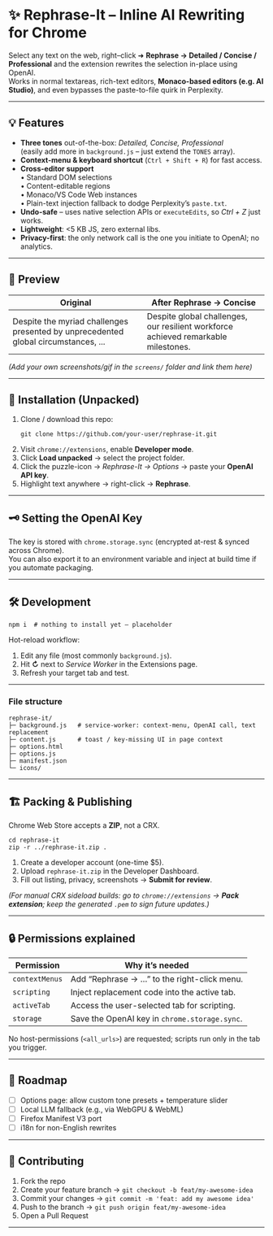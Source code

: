 # ✨ Rephrase-It – Inline AI Rewriting for Chrome

Select any text on the web, right–click ➜ **Rephrase → Detailed / Concise / Professional** and the extension rewrites the selection in-place using OpenAI.  
Works in normal textareas, rich-text editors, **Monaco-based editors (e.g. AI Studio)**, and even bypasses the paste-to-file quirk in Perplexity.

---

## 💡 Features
- **Three tones** out-of-the-box: *Detailed, Concise, Professional*  
  (easily add more in `background.js` – just extend the `TONES` array).
- **Context-menu & keyboard shortcut** (`Ctrl + Shift + R`) for fast access.
- **Cross-editor support**  
  • Standard DOM selections  
  • Content-editable regions  
  • Monaco/VS Code Web instances  
  • Plain-text injection fallback to dodge Perplexity’s `paste.txt`.
- **Undo-safe** – uses native selection APIs or `executeEdits`, so *Ctrl + Z* just works.
- **Lightweight**: <5 KB JS, zero external libs.
- **Privacy-first**: the only network call is the one you initiate to OpenAI; no analytics.

---

## 📸 Preview

| Original | After **Rephrase → Concise** |
|----------|-----------------------------|
| Despite the myriad challenges presented by unprecedented global circumstances, ... | Despite global challenges, our resilient workforce achieved remarkable milestones. |

*(Add your own screenshots/gif in the `screens/` folder and link them here)*

---

## 🚀 Installation (Unpacked)

1. Clone / download this repo:  
   ```
   git clone https://github.com/your-user/rephrase-it.git
   ```
2. Visit `chrome://extensions`, enable **Developer mode**.
3. Click **Load unpacked** → select the project folder.
4. Click the puzzle-icon → *Rephrase-It → Options* → paste your **OpenAI API key**.
5. Highlight text anywhere → right-click → **Rephrase**.

---

## 🗝️ Setting the OpenAI Key

The key is stored with `chrome.storage.sync` (encrypted at-rest & synced across Chrome).  
You can also export it to an environment variable and inject at build time if you automate packaging.

---

## 🛠️ Development

```
npm i  # nothing to install yet – placeholder
```

Hot-reload workflow:

1. Edit any file (most commonly `background.js`).
2. Hit **↻** next to *Service Worker* in the Extensions page.
3. Refresh your target tab and test.

---

### File structure

```
rephrase-it/
├─ background.js   # service-worker: context-menu, OpenAI call, text replacement
├─ content.js      # toast / key-missing UI in page context
├─ options.html
├─ options.js
├─ manifest.json
└─ icons/
```

---

## 🏗️ Packing & Publishing

Chrome Web Store accepts a **ZIP**, not a CRX.

```
cd rephrase-it
zip -r ../rephrase-it.zip .
```

1. Create a developer account (one-time $5).
2. Upload `rephrase-it.zip` in the Developer Dashboard.
3. Fill out listing, privacy, screenshots → **Submit for review**.

*(For manual CRX sideload builds: go to `chrome://extensions` → **Pack extension**; keep the generated `.pem` to sign future updates.)*

---

## 🔒 Permissions explained

| Permission            | Why it’s needed                               |
|-----------------------|-----------------------------------------------|
| `contextMenus`        | Add “Rephrase → …” to the right-click menu.   |
| `scripting`           | Inject replacement code into the active tab.  |
| `activeTab`           | Access the user-selected tab for scripting.   |
| `storage`             | Save the OpenAI key in `chrome.storage.sync`. |

No host-permissions (`<all_urls>`) are requested; scripts run only in the tab you trigger.

---

## 📅 Roadmap

- [ ] Options page: allow custom tone presets + temperature slider  
- [ ] Local LLM fallback (e.g., via WebGPU & WebML)  
- [ ] Firefox Manifest V3 port  
- [ ] i18n for non-English rewrites

---

## 🤝 Contributing

1. Fork the repo  
2. Create your feature branch → `git checkout -b feat/my-awesome-idea`  
3. Commit your changes → `git commit -m 'feat: add my awesome idea'`  
4. Push to the branch → `git push origin feat/my-awesome-idea`  
5. Open a Pull Request

---
